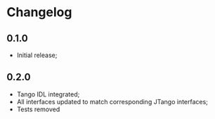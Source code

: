 # Changelog

## 0.1.0

- Initial release;

## 0.2.0

- Tango IDL integrated;
- All interfaces updated to match corresponding JTango interfaces;
- Tests removed
